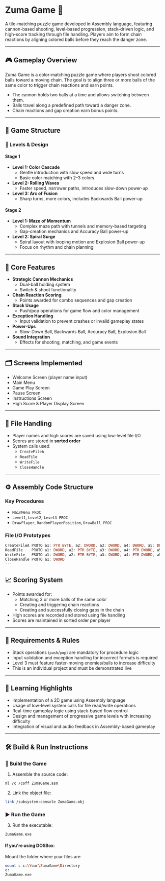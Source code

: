 # Zuma Game 🎯

A tile-matching puzzle game developed in Assembly language, featuring cannon-based shooting, level-based progression, stack-driven logic, and high-score tracking through file handling. Players aim to form chain reactions by aligning colored balls before they reach the danger zone.

---

## 🎮 Gameplay Overview

Zuma Game is a color-matching puzzle game where players shoot colored balls toward a moving chain. The goal is to align three or more balls of the same color to trigger chain reactions and earn points.

- The cannon holds two balls at a time and allows switching between them.
- Balls travel along a predefined path toward a danger zone.
- Chain reactions and gap creation earn bonus points.

---

## 🧩 Game Structure

### 📌 Levels & Design

#### **Stage 1**
- **Level 1: Color Cascade**
  - Gentle introduction with slow speed and wide turns
  - Basic color matching with 2–3 colors
- **Level 2: Rolling Waves**
  - Faster speed, narrower paths, introduces slow-down power-up
- **Level 3: Arc of Fusion**
  - Sharp turns, more colors, includes Backwards Ball power-up

#### **Stage 2**
- **Level 1: Maze of Momentum**
  - Complex maze path with tunnels and memory-based targeting
  - Gap-creation mechanics and Accuracy Ball power-up
- **Level 2: Spiral Surge**
  - Spiral layout with looping motion and Explosion Ball power-up
  - Focus on rhythm and chain planning

---

## 🧠 Core Features

- **Strategic Cannon Mechanics**
  - Dual-ball holding system
  - Switch & shoot functionality
- **Chain Reaction Scoring**
  - Points awarded for combo sequences and gap creation
- **Stack Usage**
  - Push/pop operations for game flow and color management
- **Exception Handling**
  - Input validation to prevent crashes or invalid gameplay states
- **Power-Ups**
  - Slow-Down Ball, Backwards Ball, Accuracy Ball, Explosion Ball
- **Sound Integration**
  - Effects for shooting, matching, and game events

---

## 🗂 Screens Implemented

- Welcome Screen (player name input)
- Main Menu
- Game Play Screen
- Pause Screen
- Instructions Screen
- High Score & Player Display Screen

---

## 💾 File Handling

- Player names and high scores are saved using low-level file I/O
- Scores are stored in **sorted order**
- System calls used:
  - `CreateFileA`
  - `ReadFile`
  - `WriteFile`
  - `CloseHandle`

---

## ⚙️ Assembly Code Structure

### Key Procedures
- `MainMenu PROC`
- `Level1`, `Level2`, `Level3 PROC`
- `DrawPlayer`, `RandomPlayerPosition`, `DrawBall PROC`

### File I/O Prototypes
```asm
CreateFileA PROTO a1: PTR BYTE, a2: DWORD, a3: DWORD, a4: DWORD, a5: DWORD, a6: DWORD, a7: DWORD
ReadFile    PROTO a1: DWORD, a2: PTR BYTE, a3: DWORD, a4: PTR DWORD, a5: DWORD
WriteFile   PROTO a1: DWORD, a2: PTR BYTE, a3: DWORD, a4: PTR DWORD, a5: DWORD
CloseHandle PROTO a1: DWORD
---
```
## 📈 Scoring System

- Points awarded for:
  - Matching 3 or more balls of the same color
  - Creating and triggering chain reactions
  - Creating and successfully closing gaps in the chain
- High scores are recorded and stored using file handling
- Scores are maintained in sorted order per player

---

## 🧪 Requirements & Rules

- Stack operations (`push`/`pop`) are mandatory for procedure logic
- Input validation and exception handling for incorrect formats is required
- Level 3 must feature faster-moving enemies/balls to increase difficulty
- This is an individual project and must be demonstrated live

---

## 🧠 Learning Highlights

- Implementation of a 2D game using Assembly language
- Usage of low-level system calls for file read/write operations
- Real-time gameplay logic using stack-based flow control
- Design and management of progressive game levels with increasing difficulty
- Integration of visual and audio feedback in Assembly-based gameplay

---

## 🛠️ Build & Run Instructions

### 🧱 Build the Game

1. Assemble the source code:
 ```bash
 ml /c /coff ZumaGame.asm
 ```
2. Link the object file:
```bash
link /subsystem:console ZumaGame.obj
```

### ▶️ Run the Game
3. Run the executable:

```bash
ZumaGame.exe
```
#### If you're using DOSBox:

Mount the folder where your files are:
```bash
mount c c:\Your\ZumaGame\Directory
c:
ZumaGame.exe
```

